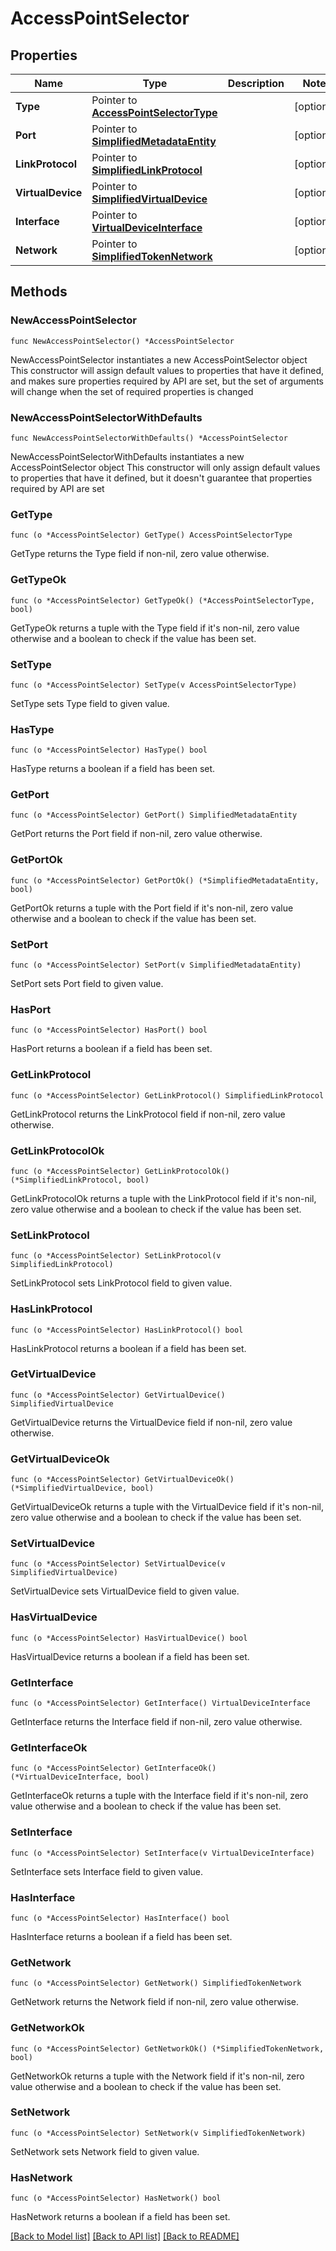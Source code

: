 # AccessPointSelector

## Properties

Name | Type | Description | Notes
------------ | ------------- | ------------- | -------------
**Type** | Pointer to [**AccessPointSelectorType**](AccessPointSelectorType.md) |  | [optional] 
**Port** | Pointer to [**SimplifiedMetadataEntity**](SimplifiedMetadataEntity.md) |  | [optional] 
**LinkProtocol** | Pointer to [**SimplifiedLinkProtocol**](SimplifiedLinkProtocol.md) |  | [optional] 
**VirtualDevice** | Pointer to [**SimplifiedVirtualDevice**](SimplifiedVirtualDevice.md) |  | [optional] 
**Interface** | Pointer to [**VirtualDeviceInterface**](VirtualDeviceInterface.md) |  | [optional] 
**Network** | Pointer to [**SimplifiedTokenNetwork**](SimplifiedTokenNetwork.md) |  | [optional] 

## Methods

### NewAccessPointSelector

`func NewAccessPointSelector() *AccessPointSelector`

NewAccessPointSelector instantiates a new AccessPointSelector object
This constructor will assign default values to properties that have it defined,
and makes sure properties required by API are set, but the set of arguments
will change when the set of required properties is changed

### NewAccessPointSelectorWithDefaults

`func NewAccessPointSelectorWithDefaults() *AccessPointSelector`

NewAccessPointSelectorWithDefaults instantiates a new AccessPointSelector object
This constructor will only assign default values to properties that have it defined,
but it doesn't guarantee that properties required by API are set

### GetType

`func (o *AccessPointSelector) GetType() AccessPointSelectorType`

GetType returns the Type field if non-nil, zero value otherwise.

### GetTypeOk

`func (o *AccessPointSelector) GetTypeOk() (*AccessPointSelectorType, bool)`

GetTypeOk returns a tuple with the Type field if it's non-nil, zero value otherwise
and a boolean to check if the value has been set.

### SetType

`func (o *AccessPointSelector) SetType(v AccessPointSelectorType)`

SetType sets Type field to given value.

### HasType

`func (o *AccessPointSelector) HasType() bool`

HasType returns a boolean if a field has been set.

### GetPort

`func (o *AccessPointSelector) GetPort() SimplifiedMetadataEntity`

GetPort returns the Port field if non-nil, zero value otherwise.

### GetPortOk

`func (o *AccessPointSelector) GetPortOk() (*SimplifiedMetadataEntity, bool)`

GetPortOk returns a tuple with the Port field if it's non-nil, zero value otherwise
and a boolean to check if the value has been set.

### SetPort

`func (o *AccessPointSelector) SetPort(v SimplifiedMetadataEntity)`

SetPort sets Port field to given value.

### HasPort

`func (o *AccessPointSelector) HasPort() bool`

HasPort returns a boolean if a field has been set.

### GetLinkProtocol

`func (o *AccessPointSelector) GetLinkProtocol() SimplifiedLinkProtocol`

GetLinkProtocol returns the LinkProtocol field if non-nil, zero value otherwise.

### GetLinkProtocolOk

`func (o *AccessPointSelector) GetLinkProtocolOk() (*SimplifiedLinkProtocol, bool)`

GetLinkProtocolOk returns a tuple with the LinkProtocol field if it's non-nil, zero value otherwise
and a boolean to check if the value has been set.

### SetLinkProtocol

`func (o *AccessPointSelector) SetLinkProtocol(v SimplifiedLinkProtocol)`

SetLinkProtocol sets LinkProtocol field to given value.

### HasLinkProtocol

`func (o *AccessPointSelector) HasLinkProtocol() bool`

HasLinkProtocol returns a boolean if a field has been set.

### GetVirtualDevice

`func (o *AccessPointSelector) GetVirtualDevice() SimplifiedVirtualDevice`

GetVirtualDevice returns the VirtualDevice field if non-nil, zero value otherwise.

### GetVirtualDeviceOk

`func (o *AccessPointSelector) GetVirtualDeviceOk() (*SimplifiedVirtualDevice, bool)`

GetVirtualDeviceOk returns a tuple with the VirtualDevice field if it's non-nil, zero value otherwise
and a boolean to check if the value has been set.

### SetVirtualDevice

`func (o *AccessPointSelector) SetVirtualDevice(v SimplifiedVirtualDevice)`

SetVirtualDevice sets VirtualDevice field to given value.

### HasVirtualDevice

`func (o *AccessPointSelector) HasVirtualDevice() bool`

HasVirtualDevice returns a boolean if a field has been set.

### GetInterface

`func (o *AccessPointSelector) GetInterface() VirtualDeviceInterface`

GetInterface returns the Interface field if non-nil, zero value otherwise.

### GetInterfaceOk

`func (o *AccessPointSelector) GetInterfaceOk() (*VirtualDeviceInterface, bool)`

GetInterfaceOk returns a tuple with the Interface field if it's non-nil, zero value otherwise
and a boolean to check if the value has been set.

### SetInterface

`func (o *AccessPointSelector) SetInterface(v VirtualDeviceInterface)`

SetInterface sets Interface field to given value.

### HasInterface

`func (o *AccessPointSelector) HasInterface() bool`

HasInterface returns a boolean if a field has been set.

### GetNetwork

`func (o *AccessPointSelector) GetNetwork() SimplifiedTokenNetwork`

GetNetwork returns the Network field if non-nil, zero value otherwise.

### GetNetworkOk

`func (o *AccessPointSelector) GetNetworkOk() (*SimplifiedTokenNetwork, bool)`

GetNetworkOk returns a tuple with the Network field if it's non-nil, zero value otherwise
and a boolean to check if the value has been set.

### SetNetwork

`func (o *AccessPointSelector) SetNetwork(v SimplifiedTokenNetwork)`

SetNetwork sets Network field to given value.

### HasNetwork

`func (o *AccessPointSelector) HasNetwork() bool`

HasNetwork returns a boolean if a field has been set.


[[Back to Model list]](../README.md#documentation-for-models) [[Back to API list]](../README.md#documentation-for-api-endpoints) [[Back to README]](../README.md)



